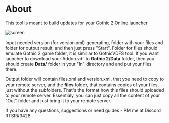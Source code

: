 # About
This tool is meant to build updates for your [Gothic 2 Online launcher](https://github.com/Lavalierre/GO_Launcher_UpdateGen)

![screen](https://i.imgur.com/7yZ7oqF.png)

Input needed version (for version.xml) generating, folder with your files and folder for output result, and then just press "Start".
Folder for files should emulate Gothic 2 game folder, it is simillar to GothicVDFS tool. If you want launcher to download your Addon.vdf to **Gothic 2/Data** folder, then you
should create **Data/** folder in your "In" directory and and put your files there.

Output folder will contain files.xml and version.xml, that you need to copy to your remote server, and the **files** folder, that contains copies of your files, just without the subfolders. 
That's the format how this files should uploaded to your remote server. Essentialy, you can just copy all the content of your "Out" folder and just bring it to your remote server.

If you have any questions, suggestions or need guides - PM me at Discord RTSR#3428
